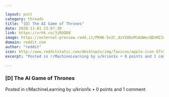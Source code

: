 ```yaml
---

layout: post
category: threads
title: "[D] The AI Game of Thrones"
date: 2020-11-01 23:07:30
link: https://vrhk.co/3jRUQD8
image: https://external-preview.redd.it/PKHK-5v2C_diVIODvM1AdWecQDnMZJdjd-N-woJ8_Hc.jpg?width=1200&height=628.272251309&auto=webp&crop=1200:628.272251309,smart&s=2c6cd4a6605a1bd215dbd6b893e6a0c6de20cc40
domain: reddit.com
author: "reddit"
icon: http://www.redditstatic.com/desktop2x/img/favicon/apple-icon-57x57.png
excerpt: "Posted in r/MachineLearning by u/krion1x • 0 points and 1 comment"

---
```


### [D] The AI Game of Thrones

Posted in r/MachineLearning by u/krion1x • 0 points and 1 comment